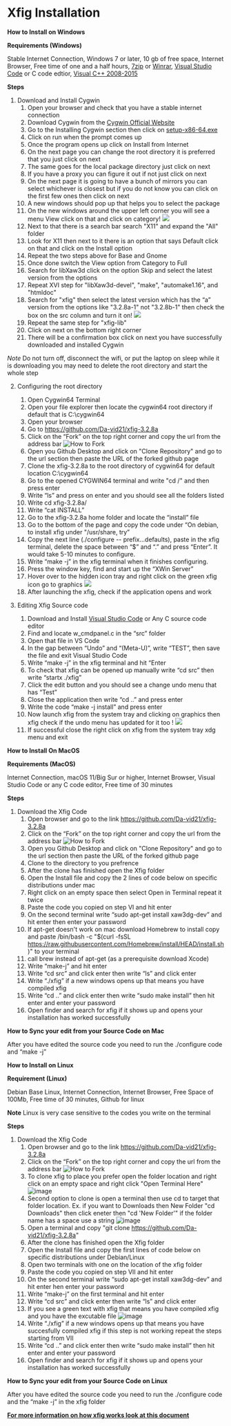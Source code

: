  # Xfig Installation 
**How to Install on Windows**

**Requirements (Windows)**
 
Stable Internet Connection, Windows 7 or later, 10 gb of free space, Internet Browser, Free time of one and a half hours, [7zip](https://www.7-zip.org/) or [Winrar](https://www.win-rar.com/predownload.html?&L=0), [Visual Studio Code](https://code.visualstudio.com/download) or C code edtior, [Visual C++ 2008-2015](https://drive.google.com/file/d/18hhnSeSKFsBFqRXRm_9fBhf_IiR2Jw7a/view?usp=sharing)

**Steps**
1. Download and Install Cygwin
    1. Open your browser and check that you have a stable internet connection
    2. Download Cygwin from the [Cygwin Official Website](https://www.cygwin.com "Cygwin")
    3. Go to the Installing Cygwin section then click on [setup-x86-64.exe](https://www.cygwin.com/setup-x86_64.exe "setup-x86-64.exe")
    4. Click on run when the prompt comes up
    5. Once the program opens up click on Install from Internet
    6. On the next page you can change the root directory it is preferred that you just click on next
    7. The same goes for the local package directory just click on next
    8. If you have a proxy you can figure it out if not just click on next
    9. On the next page it is going to have a bunch of mirrors you can select whichever is closest but if you do not know you can click on the first few ones then click on next
    10. A new windows should pop up that helps you to select the package
    11.  On the new windows around the upper left corner you will see a menu View click on that and click on category!
       <img src="https://user-images.githubusercontent.com/82111747/134729912-97fc4ddc-0c92-4c43-912a-3d4a7d266cb0.png">
    12. Next to that there is a search bar search "X11" and expand the "All" folder
    13. Look for X11 then next to it there is an option that says Default click on that and click on the Install option 
    14. Repeat the two steps above for Base and Gnome
    15. Once done switch the View option from Category to Full
    16. Search for libXaw3d click on the option Skip and select the latest version from the options
    17. Repeat XVI step for "libXaw3d-devel", "make", "automake1.16", and "htmldoc"
    19. Search for "xfig" then select the latest version which has the “a” version from the options like "3.2.8a-1" not "3.2.8b-1" then check the box on the src column and turn it on!
       <img src="https://user-images.githubusercontent.com/82111747/134729940-da4ad908-ca59-4135-b0c6-07c27d536388.png">
    19. Repeat the same step for "xfig-lib"
    20. Click on next on the bottom right corner
    21. There will be a confirmation box click on next you have successfully downloaded and installed Cygwin
       
*Note* Do not turn off, disconnect the wifi, or put the laptop on sleep while it is downloading you may need to delete the root directory and start the whole step


2. Configuring the root directory
    1. Open Cygwin64 Terminal
    2. Open your file explorer then locate the cygwin64 root directory if default that is C:\cygwin64   
    3. Open your browser 
    4. Go to https://github.com/Da-vid21/xfig-3.2.8a
    5. Click on the “Fork” on the top right corner and copy the url from the address bar ![How to Fork](https://user-images.githubusercontent.com/82111747/136603785-110c3817-16a8-44b2-827d-8d5e83b115d3.png)
    6. Open you Github Desktop and click on "Clone Repository" and go to the url section then paste the URL of the forked github page
    7. Clone the xfig-3.2.8a to the root directory of cygwin64 for default location C:\cygwin64
    8. Go to the opened CYGWIN64 terminal and write "cd /" and then press enter
    9. Write “ls” and press on enter and you should see all the folders listed
    10. Write cd xfig-3.2.8a/
    11. Write “cat INSTALL”
    12.  Go to the xfig-3.2.8a home folder and locate the “install” file
    13. Go to the bottom of the page and copy the code under “On debian, to install xfig under "/usr/share, try”
    14. Copy the next line (./configure -- prefix...defaults), paste in the xfig terminal, delete the space between “$” and “.” and press “Enter”. It would take 5-10 minutes             to configure.                   
    15. Write “make -j” in the xfig terminal when it finishes configuring.
    16. Press the window key, find and start up the “XWin Server”
    17. Hover over to the hidden icon tray and right click on the green xfig icon go to graphics  <img src="https://user-images.githubusercontent.com/82111747/134729963-eec7c6ab-7faf-44a8-a2a9-deca95ae0119.png">
    18. After launching the xfig, check if the application opens and work


3. Editing Xfig Source code
    1. Download and Install [Visual Studio Code](https://code.visualstudio.com/sha/download?build=stable&os=win32-x64 "VSCodeSetup-x64-1.60.1.exe") or Any C source code editor
    2. Find and locate w_cmdpanel.c in the “src” folder
    3. Open that file in VS Code
    4. In the gap between “Undo” and “(Meta-U)”, write “TEST”, then save the file and exit Visual Studio Code
    5. Write “make -j” in the xfig terminal and hit “Enter
    6. To check that xfig can be opened up manually write “cd src” then write “startx ./xfig”
    7. Click the edit button and you should see a change undo menu that has “Test”
    8. Close the application then write “cd ..” and press enter
    9. Write the code “make -j install” and press enter
    10. Now launch xfig from the system tray and clicking on graphics then xfig check if the undo menu has updated for it too !
       <img src="https://user-images.githubusercontent.com/82111747/134729997-2bc3f91a-805b-4310-9283-d10f19dca633.png">
    11. If successful close the right click on xfig from the system tray xdg menu and exit

**How to Install On MacOS**
       
**Requirements (MacOS)**

Internet Connection, macOS 11/Big Sur or higher, Internet Browser, Visual Studio Code or any C code editor, Free time of 30 minutes  

**Steps**
1. Download the Xfig Code 
    1. Open browser and go to the link https://github.com/Da-vid21/xfig-3.2.8a
    2. Click on the “Fork” on the top right corner and copy the url from the address bar ![How to Fork](https://user-images.githubusercontent.com/82111747/136603785-110c3817-16a8-44b2-827d-8d5e83b115d3.png)
    3. Open you Github Desktop and click on "Clone Repository" and go to the url section then paste the URL of the forked github page
    4. Clone to the directory to you prefrence
    5. After the clone has finished open the Xfig folder
    6. Open the Install file and copy the 2 lines of code below on specific distributions under mac
    7. Right click on an empty space then select Open in Terminal repeat it twice
    8. Paste the code you copied on step VI and hit enter
    9. On the second terminal write “sudo apt-get install xaw3dg-dev” and hit enter then enter your password
    10. If apt-get doesn't work on mac download Homebrew to install copy and paste /bin/bash -c "$(curl -fsSL https://raw.githubusercontent.com/Homebrew/install/HEAD/install.sh)"  to your terminal 
    11. call brew instead of apt-get (as a prerequisite download Xcode)
    12. Write “make-j” and hit enter
    13. Write “cd src” and click enter then write “ls” and click enter
    14. Write “./xfig” if a new windows opens up that means you have compiled xfig
    15. Write “cd ..” and click enter then write “sudo make install” then hit enter and enter your password
    16. Open finder and search for xfig if it shows up and opens your installation has worked successfully 

**How to Sync your edit from your Source Code on Mac**
 
After you have edited the source code you need to run the ./configure code and “make -j”

**How to Install on Linux** 

**Requirement (Linux)**

Debian Base Linux, Internet Connection, Internet Browser, Free Space of 100Mb, Free time of 30 minutes, Github for linux 

**Note**
Linux is very case sensitive to the codes you write on the terminal

**Steps**

1. Download the Xfig Code
    1. Open browser and go to the link https://github.com/Da-vid21/xfig-3.2.8a
    2. Click on the “Fork” on the top right corner and copy the url from the address bar ![How to Fork](https://user-images.githubusercontent.com/82111747/136603785-110c3817-16a8-44b2-827d-8d5e83b115d3.png)
    3. To clone xfig to place you prefer open the folder location and right click on an empty space and right click "Open Terminal Here"                                         
![image](https://user-images.githubusercontent.com/82111747/137647109-a22a2cef-0f4d-4cda-ab32-f18b602f4745.png)
    4. Second option to clone is open a terminal then use cd to target that folder location. Ex. if you want to Downloads then New Folder "cd Downloads" then click eneter then "cd 'New Folder'" if the folder name has a space use a string
    ![image](https://user-images.githubusercontent.com/82111747/137647390-e75dd2cb-d5de-4c95-88e3-af8a7abfb76c.png)
    5. Open a terminal and copy "git clone https://github.com/Da-vid21/xfig-3.2.8a"
    6. After the clone has finished open the Xfig folder
    7. Open the Install file and copy the first lines of code below on specific distributions under Debian/Linux
    8. Open two terminals with one on the location of the xfig folder
    9. Paste the code you copied on step VII and hit enter
    10. On the second terminal write “sudo apt-get install xaw3dg-dev” and hit enter hen enter your password
    11. Write “make-j” on the first terminal and hit enter
    12. Write “cd src” and click enter then write “ls” and click enter
    13. If you see a green text with xfig that means you have compiled xfig and you have the excutable file
    ![image](https://user-images.githubusercontent.com/82111747/137647449-764a5d21-549a-45a8-93f2-4c3fe71f09ad.png)
    13. Write “./xfig” if a new windows opens up that means you have succesfully compiled xfig if this step is not working repeat the steps starting from VII
    14. Write “cd ..” and click enter then write “sudo make install” then hit enter and enter your password
    15. Open finder and search for xfig if it shows up and opens your installation has worked successfully 
    

**How to Sync your edit from your Source Code on Linux**
 
After you have edited the source code you need to run the ./configure code and the “make -j” in the xfig folder




[**For more information on how xfig works look at this document**](https://docs.google.com/document/d/1nbLua46OLKE8P870hdPXN8c947X-ieq2fxuzaxBMyBA/edit?usp=sharing)
